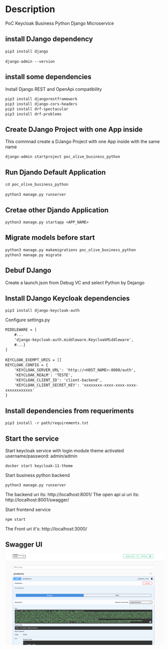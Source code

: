 # Description
PoC Keycloak Business Python Django Microservice

## install DJango dependency

```shell
pip3 install django

django-admin --version
```

## install some dependencies

Install Django REST and OpenApi compatibility

```shell
pip3 install djangorestframework
pip3 install django-cors-headers
pip3 install drf-spectacular
pip3 install drf-problems
```

## Create DJango Project with one App inside

This commnad create a DJango Project with one App inside with the same name
```shell
django-admin startproject poc_olive_business_python
```

## Run Djando Default Application

```shell
cd poc_olive_business_python

python3 manage.py runserver
```

## Cretae other Djando Application

```shell
python3 manage.py startapp <APP_NAME>
```

## Migrate models before start
```shell
python3 manage.py makemigrations poc_olive_business_python
python3 manage.py migrate
```

## Debuf DJango
Create a launch.json from Debug VC and select Python by Dejango

## Install DJango Keycloak dependencies

```shell
pip3 install django-keycloak-auth
```

Configure settings.py

```shell
MIDDLEWARE = [
    #...
    'django-keycloak-auth.middleware.KeycloakMiddleware',
    #...}    
]

KEYCLOAK_EXEMPT_URIS = []
KEYCLOAK_CONFIG = {
    'KEYCLOAK_SERVER_URL': 'http://<HOST_NAME>:8080/auth',
    'KEYCLOAK_REALM': 'TESTE',
    'KEYCLOAK_CLIENT_ID': 'client-backend',
    'KEYCLOAK_CLIENT_SECRET_KEY': 'xxxxxxxx-xxxx-xxxx-xxxx-xxxxxxxxxxxx'
}
```

## Install dependencies from requeriments

```shell
pip3 install -r path/requirements.txt
```

## Start the service
Start keycloak service with login module theme activated
username/password: admin/admin

```shell
docker start keycloak-11-theme
```

Start business python backend
```shell
python3 manage.py runserver
```

The backend uri its: http://localhost:8001/
The open api ui uri its: http://localhost:8001/swagger/

Start frontend service
```shell
npm start
```

The Front uri it's: http://localhost:3000/

## Swagger UI

![Swagger UI](captures/swagger_ui.png "Swagger UI")